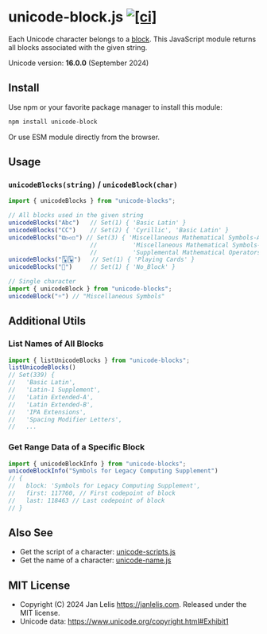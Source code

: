 # unicode-block.js [![[ci]](https://github.com/janlelis/unicode-block.js/workflows/Test/badge.svg)](https://github.com/janlelis/unicode-block.js/actions?query=workflow%3ATest)

Each Unicode character belongs to a [block](https://en.wikipedia.org/wiki/Unicode_block). This JavaScript module returns all blocks associated with the given string.

Unicode version: **16.0.0** (September 2024)

## Install

Use npm or your favorite package manager to install this module:

```sh
npm install unicode-block
```

Or use ESM module directly from the browser.

## Usage

### `unicodeBlocks(string)` / `unicodeBlock(char)`

```js
import { unicodeBlocks } from "unicode-blocks";

// All blocks used in the given string
unicodeBlocks("Abc")   // Set(1) { 'Basic Latin' }
unicodeBlocks("СC")    // Set(2) { 'Cyrillic', 'Basic Latin' }
unicodeBlocks("⧉⪥⟤") // Set(3) { 'Miscellaneous Mathematical Symbols-A',
                       //          'Miscellaneous Mathematical Symbols-B',
                       //          'Supplemental Mathematical Operators' }
unicodeBlocks("🃉🂹")   // Set(1) { 'Playing Cards' }
unicodeBlocks("𐱐")     // Set(1) { 'No_Block' }

// Single character
import { unicodeBlock } from "unicode-blocks";
unicodeBlock("☼") // "Miscellaneous Symbols"
```

## Additional Utils

### List Names of All Blocks

```js
import { listUnicodeBlocks } from "unicode-blocks";
listUnicodeBlocks()
// Set(339) {
//   'Basic Latin',
//   'Latin-1 Supplement',
//   'Latin Extended-A',
//   'Latin Extended-B',
//   'IPA Extensions',
//   'Spacing Modifier Letters',
//   ...
```

### Get Range Data of a Specific Block

```js
import { unicodeBlockInfo } from "unicode-blocks";
unicodeBlockInfo("Symbols for Legacy Computing Supplement")
// {
//   block: 'Symbols for Legacy Computing Supplement',
//   first: 117760, // First codepoint of block
//   last: 118463 // Last codepoint of block
// }

```

## Also See

- Get the script of a character: [unicode-scripts.js](https://github.com/janlelis/unicode-scripts.js)
- Get the name of a character: [unicode-name.js](https://github.com/janlelis/unicode-name.js)

## MIT License

- Copyright (C) 2024 Jan Lelis <https://janlelis.com>. Released under the MIT license.
- Unicode data: https://www.unicode.org/copyright.html#Exhibit1
